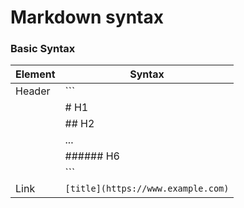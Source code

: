 # Markdown syntax

### Basic Syntax

| Element   | Syntax                             | 
|-----------|------------------------------------|
| Header    | ```                                |
|           | # H1                               |
|           | ## H2                              |
|           | ...                                |
|           | ###### H6                          |
|           | ```                                |
| Link      | `[title](https://www.example.com)` |
